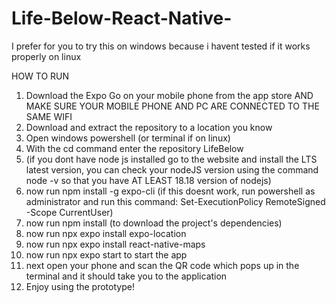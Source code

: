 # Life-Below-React-Native-
I prefer for you to try this on windows because i havent tested if it works properly on linux

HOW TO RUN
1. Download the Expo Go on your mobile phone from the app store AND MAKE SURE YOUR MOBILE PHONE AND PC ARE CONNECTED TO THE SAME WIFI
2. Download and extract the repository to a location you know
3. Open windows powershell (or terminal if on linux)
4. With the cd command enter the repository LifeBelow
5. (if you dont have node js installed go to the website and install the LTS latest version, you can check your nodeJS version using the command node -v so that you have AT LEAST 18.18 version of nodejs)
6. now run npm install -g expo-cli (if this doesnt work, run powershell as administrator and run this command: Set-ExecutionPolicy RemoteSigned -Scope CurrentUser)
7. now run npm install (to download the project's dependencies)
8. now run npx expo install expo-location
9. now run npx expo install react-native-maps
10. now run npx expo start to start the app
11. next open your phone and scan the QR code which pops up in the terminal and it should take you to the application
12. Enjoy using the prototype!
    
